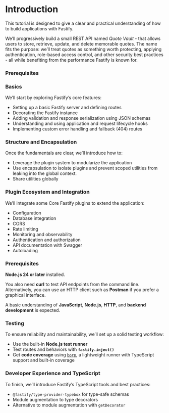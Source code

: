 #  Introduction

This tutorial is designed to give a clear and practical understanding 
of how to build applications with Fastify.

We’ll progressively build a small REST API named *Quote Vault* - 
that allows users to store, retrieve, update, and delete memorable quotes. 
The name fits the purpose: we’ll treat quotes as something worth protecting, 
applying authentication, role-based access control, and other security 
best practices - all while benefiting from the performance Fastify is 
known for.

### Prerequisites

### Basics

We’ll start by exploring Fastify’s core features:

- Setting up a basic Fastify server and defining routes
- Decorating the Fastify instance
- Adding validation and response serialization using JSON schemas
- Understanding and using application and request lifecycle hooks
- Implementing custom error handling and fallback (404) routes

### Structure and Encapsulation

Once the fundamentals are clear, we’ll introduce how to:

- Leverage the plugin system to modularize the application
- Use encapsulation to isolate plugins and prevent scoped 
  utilities from leaking into the global context.
- Share utilities globally

### Plugin Ecosystem and Integration

We’ll integrate some Core Fastify plugins to 
extend the application:

- Configuration
- Database integration
- CORS
- Rate limiting
- Monitoring and observability
- Authentication and authorization
- API documentation with Swagger
- Autoloading

### Prerequisites

**Node.js 24 or later** installed.

You also need **curl** to test API endpoints from the command line.
Alternatively, you can use an HTTP client such as **Postman** if you prefer a graphical interface.

A basic understanding of **JavaScript**, **Node.js**, **HTTP**, and **backend development** is expected.

### Testing

To ensure reliability and maintainability, we’ll set up a solid testing workflow:

- Use the built-in **Node.js test runner**
- Test routes and behaviors with **`fastify.inject()`**
- Get **code coverage** using
[`borp`](https://github.com/mcollina/borp), 
a lightweight runner with TypeScript support and built-in coverage

### Developer Experience and TypeScript

To finish, we’ll introduce Fastify’s TypeScript tools
and best practices:

- `@fastify/type-provider-typebox` for type-safe schemas
- Module augmentation to type decorators 
- Alternative to module augmentation with `getDecorator`